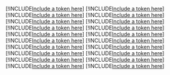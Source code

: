[!INCLUDE[Include a token here](refs1522835148263/r1.md)]
[!INCLUDE[Include a token here](refs1522835148263/r2.md)]
[!INCLUDE[Include a token here](refs1522835148263/r3.md)]
[!INCLUDE[Include a token here](refs1522835148263/r4.md)]
[!INCLUDE[Include a token here](refs1522835148263/r5.md)]
[!INCLUDE[Include a token here](refs1522835148263/r6.md)]
[!INCLUDE[Include a token here](refs1522835148263/r7.md)]
[!INCLUDE[Include a token here](refs1522835148263/r8.md)]
[!INCLUDE[Include a token here](refs1522835148263/r9.md)]
[!INCLUDE[Include a token here](refs1522835148263/r10.md)]
[!INCLUDE[Include a token here](refs1522835148263/r11.md)]
[!INCLUDE[Include a token here](refs1522835148263/r12.md)]
[!INCLUDE[Include a token here](refs1522835148263/r13.md)]
[!INCLUDE[Include a token here](refs1522835148263/r14.md)]
[!INCLUDE[Include a token here](refs1522835148263/r15.md)]
[!INCLUDE[Include a token here](refs1522835148263/r16.md)]
[!INCLUDE[Include a token here](refs1522835148263/r17.md)]
[!INCLUDE[Include a token here](refs1522835148263/r18.md)]
[!INCLUDE[Include a token here](refs1522835148263/r19.md)]
[!INCLUDE[Include a token here](refs1522835148263/r20.md)]